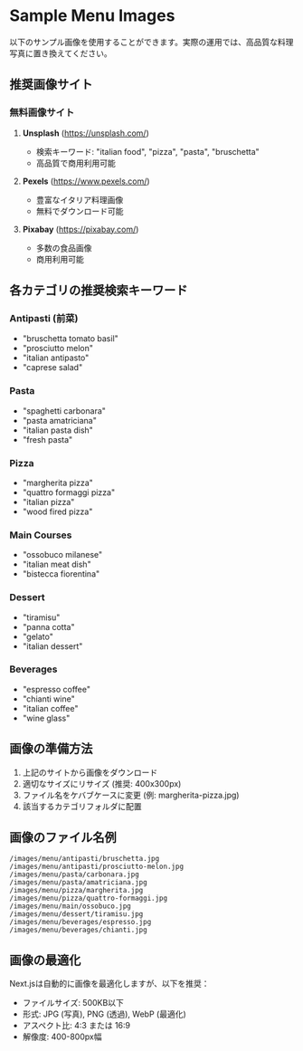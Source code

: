 # Sample Menu Images

以下のサンプル画像を使用することができます。実際の運用では、高品質な料理写真に置き換えてください。

## 推奨画像サイト

### 無料画像サイト
1. **Unsplash** (https://unsplash.com/)
   - 検索キーワード: "italian food", "pizza", "pasta", "bruschetta"
   - 高品質で商用利用可能

2. **Pexels** (https://www.pexels.com/)
   - 豊富なイタリア料理画像
   - 無料でダウンロード可能

3. **Pixabay** (https://pixabay.com/)
   - 多数の食品画像
   - 商用利用可能

## 各カテゴリの推奨検索キーワード

### Antipasti (前菜)
- "bruschetta tomato basil"
- "prosciutto melon"
- "italian antipasto"
- "caprese salad"

### Pasta
- "spaghetti carbonara"
- "pasta amatriciana"
- "italian pasta dish"
- "fresh pasta"

### Pizza
- "margherita pizza"
- "quattro formaggi pizza"
- "italian pizza"
- "wood fired pizza"

### Main Courses
- "ossobuco milanese"
- "italian meat dish"
- "bistecca fiorentina"

### Dessert
- "tiramisu"
- "panna cotta"
- "gelato"
- "italian dessert"

### Beverages
- "espresso coffee"
- "chianti wine"
- "italian coffee"
- "wine glass"

## 画像の準備方法

1. 上記のサイトから画像をダウンロード
2. 適切なサイズにリサイズ (推奨: 400x300px)
3. ファイル名をケバブケースに変更 (例: margherita-pizza.jpg)
4. 該当するカテゴリフォルダに配置

## 画像のファイル名例

```
/images/menu/antipasti/bruschetta.jpg
/images/menu/antipasti/prosciutto-melon.jpg
/images/menu/pasta/carbonara.jpg
/images/menu/pasta/amatriciana.jpg
/images/menu/pizza/margherita.jpg
/images/menu/pizza/quattro-formaggi.jpg
/images/menu/main/ossobuco.jpg
/images/menu/dessert/tiramisu.jpg
/images/menu/beverages/espresso.jpg
/images/menu/beverages/chianti.jpg
```

## 画像の最適化

Next.jsは自動的に画像を最適化しますが、以下を推奨：

- ファイルサイズ: 500KB以下
- 形式: JPG (写真), PNG (透過), WebP (最適化)
- アスペクト比: 4:3 または 16:9
- 解像度: 400-800px幅